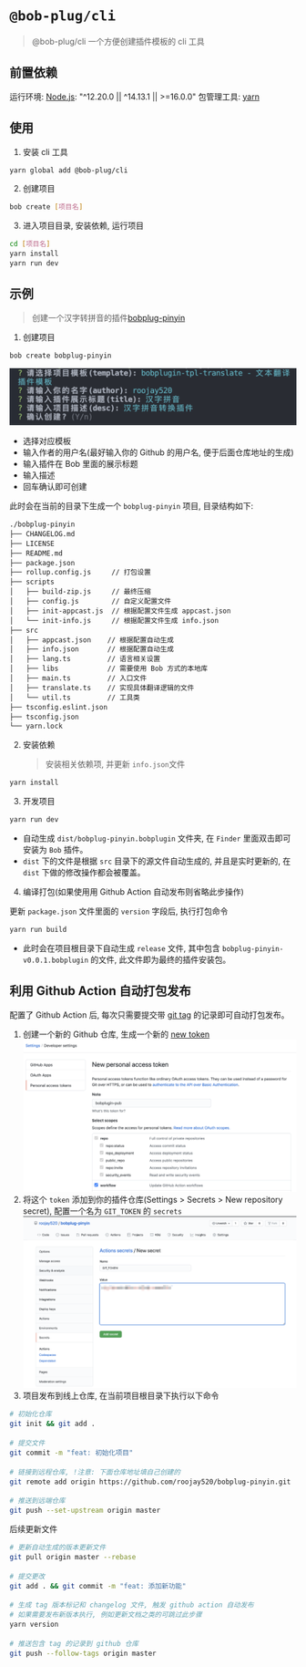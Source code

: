 # `@bob-plug/cli`

> @bob-plug/cli 一个方便创建插件模板的 cli 工具

## 前置依赖

运行环境: [Node.js](https://nodejs.org/): "^12.20.0 || ^14.13.1 || >=16.0.0"
包管理工具: [yarn](https://classic.yarnpkg.com/en/docs/install)

## 使用

1. 安装 cli 工具

```bash
yarn global add @bob-plug/cli
```

2. 创建项目

```bash
bob create [项目名]
```

3. 进入项目目录, 安装依赖, 运行项目

```bash
cd [项目名]
yarn install
yarn run dev
```

## 示例

> 创建一个汉字转拼音的插件[bobplug-pinyin](https://github.com/roojay520/bobplug-pinyin)

1. 创建项目

```bash
bob create bobplug-pinyin
```

![模板信息](./docs/images/template-question.png)

- 选择对应模板
- 输入作者的用户名(最好输入你的 Github 的用户名, 便于后面仓库地址的生成)
- 输入插件在 Bob 里面的展示标题
- 输入描述
- 回车确认即可创建

此时会在当前的目录下生成一个 `bobplug-pinyin` 项目, 目录结构如下:

```bash
./bobplug-pinyin
├── CHANGELOG.md
├── LICENSE
├── README.md
├── package.json
├── rollup.config.js     // 打包设置
├── scripts
│   ├── build-zip.js     // 最终压缩
│   ├── config.js        // 自定义配置文件
│   ├── init-appcast.js  // 根据配置文件生成 appcast.json
│   └── init-info.js     // 根据配置文件生成 info.json
├── src
│   ├── appcast.json    // 根据配置自动生成
│   ├── info.json       // 根据配置自动生成
│   ├── lang.ts         // 语言相关设置
│   ├── libs            // 需要使用 Bob 方式的本地库
│   ├── main.ts         // 入口文件
│   ├── translate.ts    // 实现具体翻译逻辑的文件
│   └── util.ts         // 工具类
├── tsconfig.eslint.json
├── tsconfig.json
└── yarn.lock
```

2. 安装依赖
   > 安装相关依赖项, 并更新 `info.json`文件

```bash
yarn install
```

3. 开发项目

```bash
yarn run dev
```

- 自动生成 `dist/bobplug-pinyin.bobplugin` 文件夹, 在 `Finder` 里面双击即可安装为 `Bob` 插件。
- `dist` 下的文件是根据 `src` 目录下的源文件自动生成的, 并且是实时更新的, 在 `dist` 下做的修改操作都会被覆盖。

4. 编译打包(如果使用用 Github Action 自动发布则省略此步操作)

更新 `package.json` 文件里面的 `version` 字段后, 执行打包命令

```bash
yarn run build
```

- 此时会在项目根目录下自动生成 `release` 文件, 其中包含 `bobplug-pinyin-v0.0.1.bobplugin` 的文件, 此文件即为最终的插件安装包。

## 利用 Github Action 自动打包发布

配置了 Github Action 后, 每次只需要提交带 [git tag](https://git-scm.com/book/zh/v2/Git-%E5%9F%BA%E7%A1%80-%E6%89%93%E6%A0%87%E7%AD%BE) 的记录即可自动打包发布。

1. 创建一个新的 Github 仓库, 生成一个新的 [new token](https://github.com/settings/tokens/new)
   ![new token](./docs/images/github-new-token.png)
2. 将这个 `token` 添加到你的插件仓库(Settings > Secrets > New repository secret), 配置一个名为 `GIT_TOKEN` 的 `secrets` ![new secrets](docs/images/github-new-secrets.png)
3. 项目发布到线上仓库, 在当前项目根目录下执行以下命令

```bash
# 初始化仓库
git init && git add .

# 提交文件
git commit -m "feat: 初始化项目"

# 链接到远程仓库, !注意: 下面仓库地址填自己创建的
git remote add origin https://github.com/roojay520/bobplug-pinyin.git

# 推送到远端仓库
git push --set-upstream origin master

```

后续更新文件

```bash
# 更新自动生成的版本更新文件
git pull origin master --rebase

# 提交更改
git add . && git commit -m "feat: 添加新功能"

# 生成 tag 版本标记和 changelog 文件, 触发 github action 自动发布
# 如果需要发布新版本执行, 例如更新文档之类的可跳过此步骤
yarn version

# 推送包含 tag 的记录到 github 仓库
git push --follow-tags origin master
```
